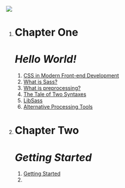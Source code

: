 
![](https://external-content.duckduckgo.com/iu/?u=https%3A%2F%2Fwww.boostit.net%2Fwp-content%2Fuploads%2F2016%2F08%2Fsass-icon.png&f=1&nofb=1)
1. # **Chapter One**

    # ***Hello World!***
    1. [CSS in Modern Front-end Development](./chapter1/chapter1.md)
    2. [What is Sass?](./chapter1/chapter1.md)
    3. [What is preprocessing?](./chapter1/chapter1.md)
    4. [The Tale of Two Syntaxes](./chapter1/chapter1.md)
    5. [LibSass](./chapter1/chapter1.md)
    6. [Alternative Processing Tools](./chapter1/chapter1.md)
2. # **Chapter Two**

    # ***Getting Started***
    1. [Getting Started](./chapter2/gettingStarted.md)
    2. [](./chapter2/gettingStarted.md)
    


